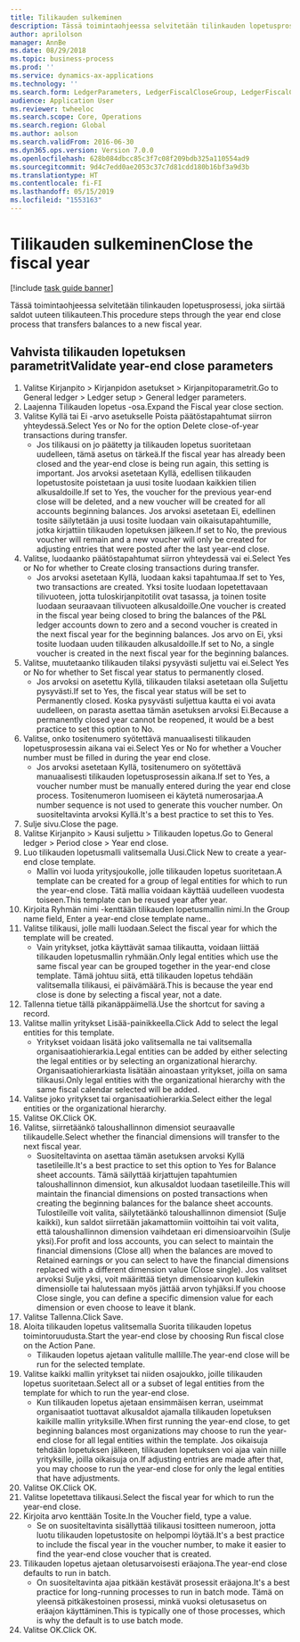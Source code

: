 ```yaml
---
title: Tilikauden sulkeminen
description: Tässä toimintaohjeessa selvitetään tilinkauden lopetusprosessi, joka siirtää saldot uuteen tilikauteen.
author: aprilolson
manager: AnnBe
ms.date: 08/29/2018
ms.topic: business-process
ms.prod: ''
ms.service: dynamics-ax-applications
ms.technology: ''
ms.search.form: LedgerParameters, LedgerFiscalCloseGroup, LedgerFiscalCloseAddLedger, SysLookupMultiSelectGrid, LedgerFiscalCloseRunGroup
audience: Application User
ms.reviewer: twheeloc
ms.search.scope: Core, Operations
ms.search.region: Global
ms.author: aolson
ms.search.validFrom: 2016-06-30
ms.dyn365.ops.version: Version 7.0.0
ms.openlocfilehash: 628b084dbcc85c3f7c08f209bdb325a110554ad9
ms.sourcegitcommit: 9d4c7edd0ae2053c37c7d81cdd180b16bf3a9d3b
ms.translationtype: HT
ms.contentlocale: fi-FI
ms.lasthandoff: 05/15/2019
ms.locfileid: "1553163"
---
```

# <a name="close-the-fiscal-year"></a><span data-ttu-id="d7a18-103">Tilikauden sulkeminen</span><span class="sxs-lookup"><span data-stu-id="d7a18-103">Close the fiscal year</span></span>

[!include [task guide banner](../../includes/task-guide-banner.md)]

<span data-ttu-id="d7a18-104">Tässä toimintaohjeessa selvitetään tilinkauden lopetusprosessi, joka siirtää saldot uuteen tilikauteen.</span><span class="sxs-lookup"><span data-stu-id="d7a18-104">This procedure steps through the year end close process that transfers balances to a new fiscal year.</span></span>


## <a name="validate-year-end-close-parameters"></a><span data-ttu-id="d7a18-105">Vahvista tilikauden lopetuksen parametrit</span><span class="sxs-lookup"><span data-stu-id="d7a18-105">Validate year-end close parameters</span></span>
1. <span data-ttu-id="d7a18-106">Valitse Kirjanpito > Kirjanpidon asetukset > Kirjanpitoparametrit.</span><span class="sxs-lookup"><span data-stu-id="d7a18-106">Go to General ledger > Ledger setup > General ledger parameters.</span></span>
2. <span data-ttu-id="d7a18-107">Laajenna Tilikauden lopetus -osa.</span><span class="sxs-lookup"><span data-stu-id="d7a18-107">Expand the Fiscal year close section.</span></span>
3. <span data-ttu-id="d7a18-108">Valitse Kyllä tai Ei -arvo asetukselle Poista päätöstapahtumat siirron yhteydessä.</span><span class="sxs-lookup"><span data-stu-id="d7a18-108">Select Yes or No for the option Delete close-of-year transactions during transfer.</span></span>
    * <span data-ttu-id="d7a18-109">Jos tilikausi on jo päätetty ja tilikauden lopetus suoritetaan uudelleen, tämä asetus on tärkeä.</span><span class="sxs-lookup"><span data-stu-id="d7a18-109">If the fiscal year has already been closed and the year-end close is being run again, this setting is important.</span></span> <span data-ttu-id="d7a18-110">Jos arvoksi asetetaan Kyllä, edellisen tilikauden lopetustosite poistetaan ja uusi tosite luodaan kaikkien tilien alkusaldoille.</span><span class="sxs-lookup"><span data-stu-id="d7a18-110">If set to Yes, the voucher for the previous year-end close will be deleted, and a new voucher will be created for all accounts beginning balances.</span></span> <span data-ttu-id="d7a18-111">Jos arvoksi asetetaan Ei, edellinen tosite säilytetään ja uusi tosite luodaan vain oikaisutapahtumille, jotka kirjattiin tilikauden lopetuksen jälkeen.</span><span class="sxs-lookup"><span data-stu-id="d7a18-111">If set to No, the previous voucher will remain and a new voucher will only be created for adjusting entries that were posted after the last year-end close.</span></span>  
4. <span data-ttu-id="d7a18-112">Valitse, luodaanko päätöstapahtumat siirron yhteydessä vai ei.</span><span class="sxs-lookup"><span data-stu-id="d7a18-112">Select Yes or No for whether to Create closing transactions during transfer.</span></span>
    * <span data-ttu-id="d7a18-113">Jos arvoksi asetetaan Kyllä, luodaan kaksi tapahtumaa.</span><span class="sxs-lookup"><span data-stu-id="d7a18-113">If set to Yes, two transactions are created.</span></span> <span data-ttu-id="d7a18-114">Yksi tosite luodaan lopetettavaan tilivuoteen, jotta tuloskirjanpitotilit ovat tasassa, ja toinen tosite luodaan seuraavaan tilivuoteen alkusaldoille.</span><span class="sxs-lookup"><span data-stu-id="d7a18-114">One voucher is created in the fiscal year being closed to bring the balances of the P&L ledger accounts down to zero and a second voucher is created in the next fiscal year for the beginning balances.</span></span> <span data-ttu-id="d7a18-115">Jos arvo on Ei, yksi tosite luodaan uuden tilikauden alkusaldoille.</span><span class="sxs-lookup"><span data-stu-id="d7a18-115">If set to No, a single voucher is created in the next fiscal year for the beginning balances.</span></span>  
5. <span data-ttu-id="d7a18-116">Valitse, muutetaanko tilikauden tilaksi pysyvästi suljettu vai ei.</span><span class="sxs-lookup"><span data-stu-id="d7a18-116">Select Yes or No for whether to Set fiscal year status to permanently closed.</span></span>
    * <span data-ttu-id="d7a18-117">Jos arvoksi on asetettu Kyllä, tilikauden tilaksi asetetaan olla Suljettu pysyvästi.</span><span class="sxs-lookup"><span data-stu-id="d7a18-117">If set to Yes, the fiscal year status will be set to Permanently closed.</span></span>  <span data-ttu-id="d7a18-118">Koska pysyvästi suljettua kautta ei voi avata uudelleen, on parasta asettaa tämän asetuksen arvoksi Ei.</span><span class="sxs-lookup"><span data-stu-id="d7a18-118">Because a permanently closed year cannot be reopened, it would be a best practice to set this option to No.</span></span>  
6. <span data-ttu-id="d7a18-119">Valitse, onko tositenumero syötettävä manuaalisesti tilikauden lopetusprosessin aikana vai ei.</span><span class="sxs-lookup"><span data-stu-id="d7a18-119">Select Yes or No for whether a Voucher number must be filled in during the year end close.</span></span>
    * <span data-ttu-id="d7a18-120">Jos arvoksi asetetaan Kyllä, tositenumero on syötettävä manuaalisesti tilikauden lopetusprosessin aikana.</span><span class="sxs-lookup"><span data-stu-id="d7a18-120">If set to Yes, a voucher number must be manually entered during the year end close process.</span></span> <span data-ttu-id="d7a18-121">Tositenumeron luomiseen ei käytetä numerosarjaa.</span><span class="sxs-lookup"><span data-stu-id="d7a18-121">A number sequence is not used to generate this voucher number.</span></span> <span data-ttu-id="d7a18-122">On suositeltavinta arvoksi Kyllä.</span><span class="sxs-lookup"><span data-stu-id="d7a18-122">It's a best practice to set this to Yes.</span></span>  
7. <span data-ttu-id="d7a18-123">Sulje sivu.</span><span class="sxs-lookup"><span data-stu-id="d7a18-123">Close the page.</span></span>
8. <span data-ttu-id="d7a18-124">Valitse Kirjanpito > Kausi suljettu > Tilikauden lopetus.</span><span class="sxs-lookup"><span data-stu-id="d7a18-124">Go to General ledger > Period close > Year end close.</span></span>
9. <span data-ttu-id="d7a18-125">Luo tilikauden lopetusmalli valitsemalla Uusi.</span><span class="sxs-lookup"><span data-stu-id="d7a18-125">Click New to create a year-end close template.</span></span>
    * <span data-ttu-id="d7a18-126">Mallin voi luoda yritysjoukolle, jolle tilikauden lopetus suoritetaan.</span><span class="sxs-lookup"><span data-stu-id="d7a18-126">A template can be created for a group of legal entities for which to run the year-end close.</span></span> <span data-ttu-id="d7a18-127">Tätä mallia voidaan käyttää uudelleen vuodesta toiseen.</span><span class="sxs-lookup"><span data-stu-id="d7a18-127">This template can be reused year after year.</span></span>  
10. <span data-ttu-id="d7a18-128">Kirjoita Ryhmän nimi -kenttään tilikauden lopetusmallin nimi.</span><span class="sxs-lookup"><span data-stu-id="d7a18-128">In the Group name field, Enter a year-end close template name..</span></span>
11. <span data-ttu-id="d7a18-129">Valitse tilikausi, jolle malli luodaan.</span><span class="sxs-lookup"><span data-stu-id="d7a18-129">Select the fiscal year for which the template will be created.</span></span>
    * <span data-ttu-id="d7a18-130">Vain yritykset, jotka käyttävät samaa tilikautta, voidaan liittää tilikauden lopetusmallin ryhmään.</span><span class="sxs-lookup"><span data-stu-id="d7a18-130">Only legal entities which use the same fiscal year can be grouped together in the year-end close template.</span></span> <span data-ttu-id="d7a18-131">Tämä johtuu siitä, että tilikauden lopetus tehdään valitsemalla tilikausi, ei päivämäärä.</span><span class="sxs-lookup"><span data-stu-id="d7a18-131">This is because the year end close is done by selecting a fiscal year, not a date.</span></span>  
12. <span data-ttu-id="d7a18-132">Tallenna tietue tällä pikanäppäimellä.</span><span class="sxs-lookup"><span data-stu-id="d7a18-132">Use the shortcut for saving a record.</span></span>
13. <span data-ttu-id="d7a18-133">Valitse mallin yritykset Lisää-painikkeella.</span><span class="sxs-lookup"><span data-stu-id="d7a18-133">Click Add to select the legal entities for this template.</span></span>
    * <span data-ttu-id="d7a18-134">Yritykset voidaan lisätä joko valitsemalla ne tai valitsemalla organisaatiohierarkia.</span><span class="sxs-lookup"><span data-stu-id="d7a18-134">Legal entities can be added by either selecting the legal entities or by selecting an organizational hierarchy.</span></span>  <span data-ttu-id="d7a18-135">Organisaatiohierarkiasta lisätään ainoastaan yritykset, joilla on sama tilikausi.</span><span class="sxs-lookup"><span data-stu-id="d7a18-135">Only legal entities with the organizational hierarchy with the same fiscal calendar selected will be added.</span></span>  
14. <span data-ttu-id="d7a18-136">Valitse joko yritykset tai organisaatiohierarkia.</span><span class="sxs-lookup"><span data-stu-id="d7a18-136">Select either the legal entities or the organizational hierarchy.</span></span>
15. <span data-ttu-id="d7a18-137">Valitse OK.</span><span class="sxs-lookup"><span data-stu-id="d7a18-137">Click OK.</span></span>
16. <span data-ttu-id="d7a18-138">Valitse, siirretäänkö taloushallinnon dimensiot seuraavalle tilikaudelle.</span><span class="sxs-lookup"><span data-stu-id="d7a18-138">Select whether the financial dimensions will transfer to the next fiscal year.</span></span>
    * <span data-ttu-id="d7a18-139">Suositeltavinta on asettaa tämän asetuksen arvoksi Kyllä tasetileille.</span><span class="sxs-lookup"><span data-stu-id="d7a18-139">It's a best practice to set this option to Yes for Balance sheet accounts.</span></span>  <span data-ttu-id="d7a18-140">Tämä säilyttää kirjattujen tapahtumien taloushallinnon dimensiot, kun alkusaldot luodaan tasetileille.</span><span class="sxs-lookup"><span data-stu-id="d7a18-140">This will maintain the financial dimensions on posted transactions when creating the beginning balances for the balance sheet accounts.</span></span>  <span data-ttu-id="d7a18-141">Tulostileille voit valita, säilytetäänkö taloushallinnon dimensiot (Sulje kaikki), kun saldot siirretään jakamattomiin voittoihin tai voit valita, että taloushallinnon dimension vaihdetaan eri dimensioarvoihin (Sulje yksi).</span><span class="sxs-lookup"><span data-stu-id="d7a18-141">For profit and loss accounts, you can select to maintain the financial dimensions (Close all) when the balances are moved to Retained earnings or you can select to have the financial dimensions replaced with a different dimension value (Close single).</span></span> <span data-ttu-id="d7a18-142">Jos valitset arvoksi Sulje yksi, voit määrittää tietyn dimensioarvon kullekin dimensiolle tai halutessaan myös jättää arvon tyhjäksi.</span><span class="sxs-lookup"><span data-stu-id="d7a18-142">If you choose Close single, you can define a specific dimension value for each dimension or even choose to leave it blank.</span></span>  
17. <span data-ttu-id="d7a18-143">Valitse Tallenna.</span><span class="sxs-lookup"><span data-stu-id="d7a18-143">Click Save.</span></span>
18. <span data-ttu-id="d7a18-144">Aloita tilikauden lopetus valitsemalla Suorita tilikauden lopetus toimintoruudusta.</span><span class="sxs-lookup"><span data-stu-id="d7a18-144">Start the year-end close by choosing Run fiscal close on the Action Pane.</span></span>
    * <span data-ttu-id="d7a18-145">Tilikauden lopetus ajetaan valitulle mallille.</span><span class="sxs-lookup"><span data-stu-id="d7a18-145">The year-end close will be run for the selected template.</span></span>  
19. <span data-ttu-id="d7a18-146">Valitse kaikki mallin yritykset tai niiden osajoukko, joille tilikauden lopetus suoritetaan.</span><span class="sxs-lookup"><span data-stu-id="d7a18-146">Select all or a subset of legal entities from the template for which to run the year-end close.</span></span>
    * <span data-ttu-id="d7a18-147">Kun tilikauden lopetus ajetaan ensimmäisen kerran, useimmat organisaatiot tuottavat alkusaldot ajamalla tilikauden lopetuksen kaikille mallin yrityksille.</span><span class="sxs-lookup"><span data-stu-id="d7a18-147">When first running the year-end close, to get beginning balances most organizations may choose to run the year-end close for all legal entities within the template.</span></span> <span data-ttu-id="d7a18-148">Jos oikaisuja tehdään lopetuksen jälkeen, tilikauden lopetuksen voi ajaa vain niille yrityksille, joilla oikaisuja on.</span><span class="sxs-lookup"><span data-stu-id="d7a18-148">If adjusting entries are made after that, you may choose to run the year-end close for only the legal entities that have adjustments.</span></span>  
20. <span data-ttu-id="d7a18-149">Valitse OK.</span><span class="sxs-lookup"><span data-stu-id="d7a18-149">Click OK.</span></span>
21. <span data-ttu-id="d7a18-150">Valitse lopetettava tilikausi.</span><span class="sxs-lookup"><span data-stu-id="d7a18-150">Select the fiscal year for which to run the year-end close.</span></span>
22. <span data-ttu-id="d7a18-151">Kirjoita arvo kenttään Tosite.</span><span class="sxs-lookup"><span data-stu-id="d7a18-151">In the Voucher field, type a value.</span></span>
    * <span data-ttu-id="d7a18-152">Se on suositeltavinta sisällyttää tilikausi tositteen numeroon, jotta luotu tilikauden lopetustosite on helpompi löytää.</span><span class="sxs-lookup"><span data-stu-id="d7a18-152">It's a best practice to include the fiscal year in the voucher number, to make it easier to find the year-end close voucher that is created.</span></span>  
23. <span data-ttu-id="d7a18-153">Tilikauden lopetus ajetaan oletusarvoisesti eräajona.</span><span class="sxs-lookup"><span data-stu-id="d7a18-153">The year-end close defaults to run in batch.</span></span>
    * <span data-ttu-id="d7a18-154">On suositeltavinta ajaa pitkään kestävät prosessit eräajona.</span><span class="sxs-lookup"><span data-stu-id="d7a18-154">It's a best practice for long-running processes to run in batch mode.</span></span> <span data-ttu-id="d7a18-155">Tämä on yleensä pitkäkestoinen prosessi, minkä vuoksi oletusasetus on eräajon käyttäminen.</span><span class="sxs-lookup"><span data-stu-id="d7a18-155">This is typically one of those processes, which is why the default is to use batch mode.</span></span>  
24. <span data-ttu-id="d7a18-156">Valitse OK.</span><span class="sxs-lookup"><span data-stu-id="d7a18-156">Click OK.</span></span>

